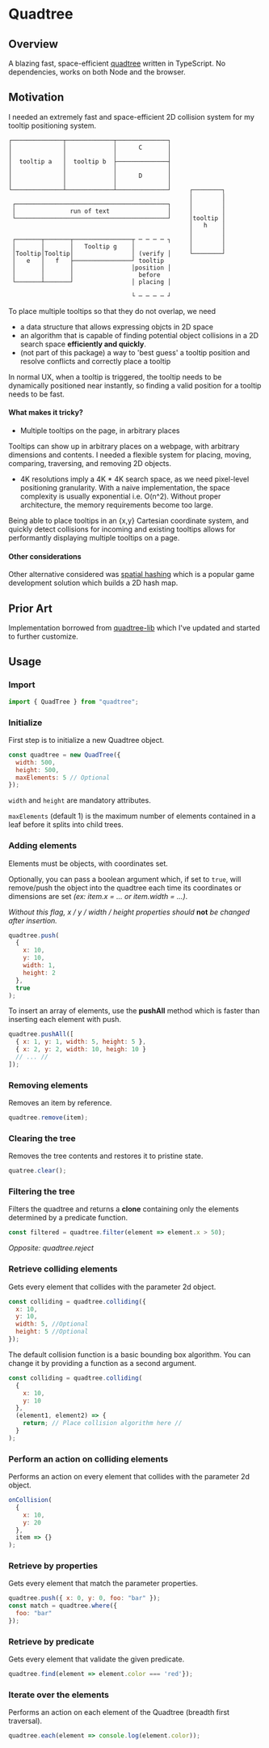 # Quadtree

## Overview

A blazing fast, space-efficient [quadtree](https://en.wikipedia.org/wiki/Quadtree) written in TypeScript. No dependencies, works on both Node and the browser.

## Motivation

I needed an extremely fast and space-efficient 2D collision system for my tooltip positioning system.

    ┌──────────────┬─────────────┬──────────────┐
    │              │             │      C       │
    │              │             │              │
    │  tooltip a   │  tooltip b  ├──────────────┤
    │              │             │              │
    │              │             │      D       │
    │              │             │              │
    └──────────────┴─────────────┴──────────────┘     ┌────────┐
                                                      │        │
     ┌──────────────────────────────────────────┐     │        │
     │               run of text                │     │        │
     └──────────────────────────────────────────┘     │tooltip │
                                                      │   h    │
                                                      │        │
     ┌───────┬───────┬────────────────┬ ─ ─ ─ ─ ┐     │        │
     │       │       │   Tooltip g    │               │        │
     │Tooltip│Tooltip│                │ (verify │     └────────┘
     │   e   │   f   ├────────────────┘ tooltip
     │       │       │                │position │
     │       │       │                  before
     └───────┴───────┘                │ placing │

                                      └ ─ ─ ─ ─ ┘

To place multiple tooltips so that they do not overlap, we need

- a data structure that allows expressing objcts in 2D space
- an algorithm that is capable of finding potential object collisions in a 2D search space **efficiently and quickly**.
- (not part of this package) a way to 'best guess' a tooltip position and resolve conflicts and correctly place a tooltip

In normal UX, when a tooltip is triggered, the tooltip needs to be dynamically positioned near instantly, so finding a valid position for a tooltip needs to be fast.

#### What makes it tricky?

- Multiple tooltips on the page, in arbitrary places

Tooltips can show up in arbitrary places on a webpage, with arbitrary dimensions and contents. I needed a flexible system for placing, moving, comparing, traversing, and removing 2D objects.

- 4K resolutions imply a 4K \* 4K search space, as we need pixel-level positioning granularity. With a naive implementation, the space complexity is usually exponential i.e. O(n^2). Without proper architecture, the memory requirements become too large.

Being able to place tooltips in an {x,y} Cartesian coordinate system, and quickly detect collisions for incoming and existing tooltips allows for performantly displaying multiple tooltips on a page.

#### Other considerations

Other alternative considered was [spatial hashing](http://zufallsgenerator.github.io/2014/01/26/visually-comparing-algorithms/) which is a popular game development solution which builds a 2D hash map.

## Prior Art

Implementation borrowed from [quadtree-lib](https://github.com/elbywan/quadtree-lib) which I've updated and started to further customize.

## Usage

### Import

```javascript
import { QuadTree } from "quadtree";
```

### Initialize

First step is to initialize a new Quadtree object.

```javascript
const quadtree = new QuadTree({
  width: 500,
  height: 500,
  maxElements: 5 // Optional
});
```

`width` and `height` are mandatory attributes.

`maxElements` (default 1) is the maximum number of elements contained in a leaf before it
splits into child trees.

### Adding elements

Elements must be objects, with coordinates set.

Optionally, you can pass a boolean argument which, if set to `true`, will
remove/push the object into the quadtree each time its coordinates or dimensions
are set _(ex: item.x = ... or item.width = ...)_.

_Without this flag, x / y / width / height properties should_ **not** _be
changed after insertion._

```javascript
quadtree.push(
  {
    x: 10,
    y: 10,
    width: 1,
    height: 2
  },
  true
);
```

To insert an array of elements, use the **pushAll** method which is faster than inserting each element with push.

```javascript
quadtree.pushAll([
  { x: 1, y: 1, width: 5, height: 5 },
  { x: 2, y: 2, width: 10, heigh: 10 }
  // ... //
]);
```

### Removing elements

Removes an item by reference.

```javascript
quadtree.remove(item);
```

### Clearing the tree

Removes the tree contents and restores it to pristine state.

```javascript
quatree.clear();
```

### Filtering the tree

Filters the quadtree and returns a **clone** containing only the elements
determined by a predicate function.

```javascript
const filtered = quadtree.filter(element => element.x > 50);
```

_Opposite: quadtree.reject_

### Retrieve colliding elements

Gets every element that collides with the parameter 2d object.

```javascript
const colliding = quadtree.colliding({
  x: 10,
  y: 10,
  width: 5, //Optional
  height: 5 //Optional
});
```

The default collision function is a basic bounding box algorithm.
You can change it by providing a function as a second argument.

```javascript
const colliding = quadtree.colliding(
  {
    x: 10,
    y: 10
  },
  (element1, element2) => {
    return; // Place collision algorithm here //
  }
);
```

### Perform an action on colliding elements

Performs an action on every element that collides with the parameter 2d object.

```javascript
onCollision(
  {
    x: 10,
    y: 20
  },
  item => {}
);
```

### Retrieve by properties

Gets every element that match the parameter properties.

```javascript
quadtree.push({ x: 0, y: 0, foo: "bar" });
const match = quadtree.where({
  foo: "bar"
});
```

### Retrieve by predicate

Gets every element that validate the given predicate.

```javascript
quadtree.find(element => element.color === 'red'});
```

### Iterate over the elements

Performs an action on each element of the Quadtree (breadth first traversal).

```javascript
quadtree.each(element => console.log(element.color));
```
